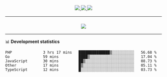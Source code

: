 <h3 align="center">
  <a href="https://github.com/hwalker928">
      <img src="https://img.shields.io/github/followers/hwalker928?label=Followers&style=for-the-badge&color=lightblue">
  </a>
  <a href="https://harryw.link/discord" alt="Discord">
      <img src="https://img.shields.io/discord/738451951758606336?label=discord&style=for-the-badge&color=lightblue"/>
  </a>
  <a href="https://harryw.link/sparked" alt="Sparked Host">
      <img src="https://img.shields.io/static/v1?label=Sponsor&message=Sparked%20Host&color=yellow&style=for-the-badge"/>
  </a>
</h3>

<hr>


<h3 align="center">
  <a href="https://github.com/hwalker928">
      <img src="https://github-profile-trophy.vercel.app/?username=hwalker928&no-bg=true&no-frame=true">
  </a>
</h3>


<hr>

📊 **Development statistics**

<!--START_SECTION:waka-->

```text
PHP              3 hrs 17 mins   ██████████████▒░░░░░░░░░░   56.68 %
Go               59 mins         ████▒░░░░░░░░░░░░░░░░░░░░   17.04 %
JavaScript       30 mins         ██▒░░░░░░░░░░░░░░░░░░░░░░   08.73 %
Other            17 mins         █▒░░░░░░░░░░░░░░░░░░░░░░░   05.11 %
TypeScript       12 mins         █░░░░░░░░░░░░░░░░░░░░░░░░   03.73 %
```

<!--END_SECTION:waka-->
